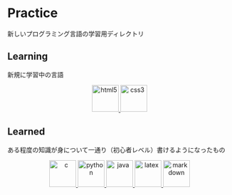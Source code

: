 # Practice

新しいプログラミング言語の学習用ディレクトリ

## Learning

新規に学習中の言語

<p align="center">
  <a href="https://www.w3.org/html/"                      target="_blank" rel="noreferrer"> <img src="https://skillicons.dev/icons?theme=dark&perline=8&i=html" alt="html5"       width="60" height="60"/> </a>
  <a href="https://www.w3schools.com/css/"                target="_blank" rel="noreferrer"> <img src="https://skillicons.dev/icons?theme=dark&perline=8&i=css" alt="css3"         width="60" height="60"/> </a>
</p>

## Learned

ある程度の知識が身について一通り（初心者レベル）書けるようになったもの

<p align="center">
    <a href="https://www.cprogramming.com/"                 target="_blank" rel="noreferrer"> <img src="https://skillicons.dev/icons?theme=dark&perline=8&i=c" alt="c"              width="60" height="60"/> </a>
    <a href="https://www.cprogramming.com/"                 target="_blank" rel="noreferrer"> <img src="https://skillicons.dev/icons?theme=dark&perline=8&i=python" alt="python"              width="60" height="60"/> </a>
    <a href="https://www.java.com"                          target="_blank" rel="noreferrer"> <img src="https://skillicons.dev/icons?theme=dark&perline=8&i=java" alt="java"        width="60" height="60"/> </a>
    <a href="https://www.latex-project.org/"                target="_blank" rel="noreferrer"> <img src="https://skillicons.dev/icons?theme=dark&perline=8&i=latex" alt="latex"      width="60" height="60"/> </a> 
    <a href="https://daringfireball.net/projects/markdown/" target="_blank" rel="noreferrer"> <img src="https://skillicons.dev/icons?theme=dark&perline=8&i=md" alt="markdown"      width="60" height="60"/> </a>
</p>
